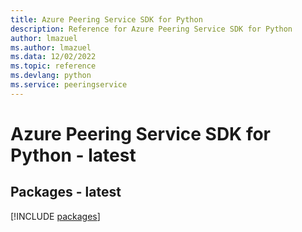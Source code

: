 ```yaml
---
title: Azure Peering Service SDK for Python
description: Reference for Azure Peering Service SDK for Python
author: lmazuel
ms.author: lmazuel
ms.data: 12/02/2022
ms.topic: reference
ms.devlang: python
ms.service: peeringservice
---
```

# Azure Peering Service SDK for Python - latest
## Packages - latest
[!INCLUDE [packages](peering-service-index.md)]